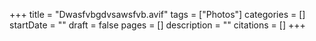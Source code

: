 +++
title = "Dwasfvbgdvsawsfvb.avif"
tags = ["Photos"]
categories = []
startDate = ""
draft = false
pages = []
description = ""
citations = []
+++
